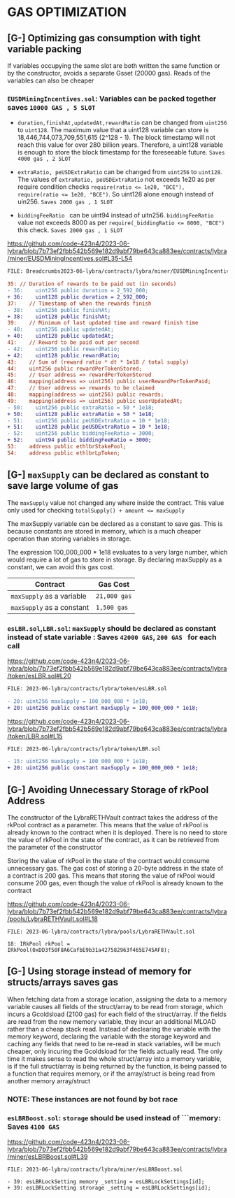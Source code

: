# GAS OPTIMIZATION

##

## [G-] Optimizing gas consumption with tight variable packing

If variables occupying the same slot are both written the same function or by the constructor, avoids a separate Gsset (20000 gas). Reads of the variables can also be cheaper

### ``EUSDMiningIncentives.sol``: Variables can be packed together saves ``10000 GAS , 5 SLOT`` 

- ``duration,finishAt,updatedAt,rewardRatio`` can be changed from ``uint256`` to ``uint128``. The maximum value that a uint128 variable can store is 18,446,744,073,709,551,615 (2^128 - 1). The block timestamp will not reach this value for over 280 billion years. Therefore, a uint128 variable is enough to store the block timestamp for the foreseeable future. ``Saves 4000 gas , 2 SLOT ``

- ``extraRatio, peUSDExtraRatio`` can be changed from ``uint256`` to ``uint128``. The values of ``extraRatio, peUSDExtraRatio`` not exceeds 1e20 as per require condition checks ``require(ratio <= 1e20, "BCE"), require(ratio <= 1e20, "BCE")``. So uint128 alone enough instead of uin256. ``Saves 2000 gas , 1 SLOT `` 

- ``biddingFeeRatio `` can be uint94 instead of uitn256.  ``biddingFeeRatio`` value not exceeds 8000 as per ``require(_biddingRatio <= 8000, "BCE") `` this check. ``Saves 2000 gas , 1 SLOT `` 

https://github.com/code-423n4/2023-06-lybra/blob/7b73ef2fbb542b569e182d9abf79be643ca883ee/contracts/lybra/miner/EUSDMiningIncentives.sol#L35-L54


```diff
FILE: Breadcrumbs2023-06-lybra/contracts/lybra/miner/EUSDMiningIncentives.sol

35: // Duration of rewards to be paid out (in seconds)
- 36:    uint256 public duration = 2_592_000;
+ 36:    uint128 public duration = 2_592_000;
37:    // Timestamp of when the rewards finish
- 38:    uint256 public finishAt;
+ 38:    uint128 public finishAt;
39:    // Minimum of last updated time and reward finish time
- 40:    uint256 public updatedAt;
+ 40:    uint128 public updatedAt;
41:    // Reward to be paid out per second
- 42:    uint256 public rewardRatio;
+ 42:    uint128 public rewardRatio;
43:    // Sum of (reward ratio * dt * 1e18 / total supply)
44:    uint256 public rewardPerTokenStored;
45:    // User address => rewardPerTokenStored
46:    mapping(address => uint256) public userRewardPerTokenPaid;
47:    // User address => rewards to be claimed
48:    mapping(address => uint256) public rewards;
49:    mapping(address => uint256) public userUpdatedAt;
- 50:    uint256 public extraRatio = 50 * 1e18;
+ 50:    uint128 public extraRatio = 50 * 1e18;
- 51:    uint256 public peUSDExtraRatio = 10 * 1e18;
+ 51:    uint128 public peUSDExtraRatio = 10 * 1e18;
- 52:    uint256 public biddingFeeRatio = 3000;
+ 52:    uint94 public biddingFeeRatio = 3000;
53:    address public ethlbrStakePool;
54:    address public ethlbrLpToken;

```

##

## [G-] ``maxSupply`` can be declared as constant to save large volume of gas 

The ``maxSupply`` value not changed any where inside the contract. This value only used for checking ``totalSupply() + amount <= maxSupply``

The maxSupply variable can be declared as a constant to save gas. This is because constants are stored in memory, which is a much cheaper operation than storing variables in storage.

The expression 100_000_000 * 1e18 evaluates to a very large number, which would require a lot of gas to store in storage. By declaring maxSupply as a constant, we can avoid this gas cost.

| Contract | Gas Cost|
|---|---|
| ``maxSupply`` as a variable | ``21,000 gas`` |
| ``maxSupply`` as a constant | ``1,500 gas`` |

### ``esLBR.sol``,``LBR.sol``: ``maxSupply`` should be declared as constant instead of state variable : Saves ``42000 GAS``, ``200 GAS `` for each call 

https://github.com/code-423n4/2023-06-lybra/blob/7b73ef2fbb542b569e182d9abf79be643ca883ee/contracts/lybra/token/esLBR.sol#L20

```diff
FILE: 2023-06-lybra/contracts/lybra/token/esLBR.sol

- 20: uint256 maxSupply = 100_000_000 * 1e18;
+ 20: uint256 public constant maxSupply = 100_000_000 * 1e18;

```

https://github.com/code-423n4/2023-06-lybra/blob/7b73ef2fbb542b569e182d9abf79be643ca883ee/contracts/lybra/token/LBR.sol#L15

```diff
FILE: 2023-06-lybra/contracts/lybra/token/LBR.sol

- 15: uint256 maxSupply = 100_000_000 * 1e18;
+ 20: uint256 public constant maxSupply = 100_000_000 * 1e18;

```

##

## [G-] Avoiding Unnecessary Storage of rkPool Address 

The constructor of the LybraRETHVault contract takes the address of the rkPool contract as a parameter. This means that the value of rkPool is already known to the contract when it is deployed. There is no need to store the value of rkPool in the state of the contract, as it can be retrieved from the parameter of the constructor

Storing the value of rkPool in the state of the contract would consume unnecessary gas. The gas cost of storing a 20-byte address in the state of a contract is 200 gas. This means that storing the value of rkPool would consume 200 gas, even though the value of rkPool is already known to the contract 

https://github.com/code-423n4/2023-06-lybra/blob/7b73ef2fbb542b569e182d9abf79be643ca883ee/contracts/lybra/pools/LybraRETHVault.sol#L18

```solidity
FILE: 2023-06-lybra/contracts/lybra/pools/LybraRETHVault.sol

18: IRkPool rkPool = IRkPool(0xDD3f50F8A6CafbE9b31a427582963f465E745AF8);

```

##

## [G-] Using storage instead of memory for structs/arrays saves gas

When fetching data from a storage location, assigning the data to a memory variable causes all fields of the struct/array to be read from storage, which incurs a Gcoldsload (2100 gas) for each field of the struct/array. If the fields are read from the new memory variable, they incur an additional MLOAD rather than a cheap stack read. Instead of declearing the variable with the memory keyword, declaring the variable with the storage keyword and caching any fields that need to be re-read in stack variables, will be much cheaper, only incuring the Gcoldsload for the fields actually read. The only time it makes sense to read the whole struct/array into a memory variable, is if the full struct/array is being returned by the function, is being passed to a function that requires memory, or if the array/struct is being read from another memory array/struct

### NOTE: These instances are not found by bot race

### ``esLBRBoost.sol``: ``storage`` should be used instead of ```memory: Saves ``4100 GAS  ``

https://github.com/code-423n4/2023-06-lybra/blob/7b73ef2fbb542b569e182d9abf79be643ca883ee/contracts/lybra/miner/esLBRBoost.sol#L39

```solidity
FILE: 2023-06-lybra/contracts/lybra/miner/esLBRBoost.sol

- 39: esLBRLockSetting memory _setting = esLBRLockSettings[id];
+ 39: esLBRLockSetting strorage _setting = esLBRLockSettings[id];

```









##





